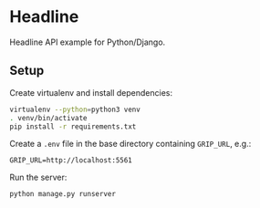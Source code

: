 # Headline

Headline API example for Python/Django.

## Setup

Create virtualenv and install dependencies:

```sh
virtualenv --python=python3 venv
. venv/bin/activate
pip install -r requirements.txt
```

Create a `.env` file in the base directory containing `GRIP_URL`, e.g.:

```
GRIP_URL=http://localhost:5561
```

Run the server:

```sh
python manage.py runserver
```
